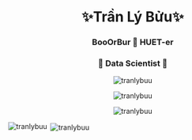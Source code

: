 <h1 align="center">✨Trần Lý Bửu✨</h1>
<h3 align="center">BooOrBur 👋 HUET-er</h3>
<h3 align="center">🌱 Data Scientist 🔭</h3>

<p align="center"> <img src="https://komarev.com/ghpvc/?username=tranlybuu&color=blue" alt="tranlybuu" /> </p>

<p align="center"><img align="center" src="https://github-readme-streak-stats.herokuapp.com/?user=tranlybuu&" alt="tranlybuu" /></p>

<p align="center"> <img src="https://github-profile-trophy.vercel.app/?username=tranlybuu&row=1&column=6&margin-w=15" alt="tranlybuu" /> </p>

<p><img align="left" src="https://github-readme-stats.vercel.app/api?username=tranlybuu&show_icons=true" alt="tranlybuu" /></p>

<p>&nbsp;<img align="center" src="https://github-readme-stats.vercel.app/api/top-langs/?username=tranlybuu&layout=compact" alt="tranlybuu" /></p>
